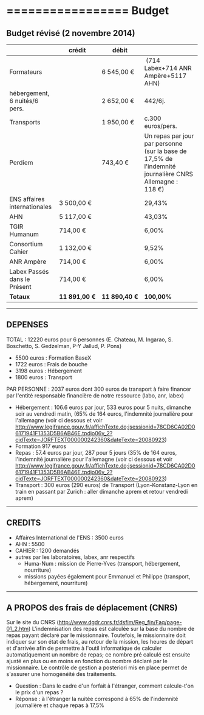 =================
Budget
=================

Budget révisé (2 novembre 2014)
-------------

|               | crédit        | débit         |               |
| ------------- | ------------- | ------------- | ------------- |
| Formateurs    | | 6 545,00 €	| (714 Labex+714 ANR Ampère+5117 AHN) |
| hébergement, 6 nuités/6 pers. | | 2 652,00 € | 442/6j. |
| Transports    | | 1 950,00 € |	c.300 euros/pers. |
| Perdiem       |	| 743,40 € | Un repas par jour par personne (sur la base de 17,5% de l'indemnité journalière CNRS Allemagne : 118 €) |
| ENS affaires internationales | 3 500,00 € | | 29,43% |
| AHN           | 5 117,00 € | | 43,03% |
| TGIR Humanum  | 714,00 €  | | 6,00% |
| Consortium Cahier	|	1 132,00 € | | 9,52% |
| ANR Ampère	  |	714,00 € | | 6,00% |
| Labex Passés dans le Présent | 714,00 € | | 6,00% |
| **Totaux**    | **11 891,00 €** |	**11 890,40 €** |	**100,00%** |



-------------
DEPENSES
-------------

TOTAL : 12220 euros pour 6 personnes (E. Chateau, M. Ingarao, S. Boschetto, S. Gedzelman, P-Y Jallud, P. Pons)

- 5500 euros : Formation BaseX
- 1722 euros : Frais de bouche
- 3198 euros : Hébergement
- 1800 euros : Transport

PAR PERSONNE : 2037 euros dont 300 euros de transport à faire financer par l'entité responsable financière de notre ressource (labo, anr, labex)
- Hébergement : 106.6 euros par jour, 533 euros pour 5 nuits, dimanche soir au vendredi matin, (65% de 164 euros, l'indemnité journalière pour l'allemagne (voir ci dessous et voir http://www.legifrance.gouv.fr/affichTexte.do;jsessionid=78CD6CA02D06171941F1353D5B6AB46E.tpdjo06v_2?cidTexte=JORFTEXT000000242360&dateTexte=20080923)
- Formation 917 euros
- Repas : 57.4 euros par jour, 287 pour 5 jours (35% de 164 euros, l'indemnité journalière pour l'allemagne (voir ci dessous et voir http://www.legifrance.gouv.fr/affichTexte.do;jsessionid=78CD6CA02D06171941F1353D5B6AB46E.tpdjo06v_2?cidTexte=JORFTEXT000000242360&dateTexte=20080923)
- Transport : 300 euros (290 euros) de Transport (Lyon-Konstanz-Lyon en train en passant par Zurich : aller dimanche aprem et retour vendredi aprem)

-------------
CREDITS
-------------

- Affaires International de l'ENS : 3500 euros
- AHN : 5500
- CAHIER : 1200 demandés
- autres par les laboratoires, labex, anr respectifs
  - Huma-Num : mission de Pierre-Yves (transport, hébergement, nourriture)
  - missions payées également pour Emmanuel et Philippe (transport, hébergement, nourriture)

-----------------------------------------
A PROPOS des frais de déplacement (CNRS)
-----------------------------------------

Sur le site du CNRS (http://www.dgdr.cnrs.fr/dsfim/Reg_fin/Faq/page-01_2.htm)
L'indemnisation des repas est calculée sur la base du nombre de repas payant déclaré par le missionnaire.
Toutefois, le missionnaire doit indiquer sur son état de frais, au retour de la mission, les heures de départ
et d'arrivée afin de permettre à l'outil informatique de calculer automatiquement un nombre de repas;
ce nombre pré calculé est ensuite ajusté en plus ou en moins en fonction du nombre déclaré par le missionnaire.
Le contrôle de gestion a posteriori mis en place permet de s'assurer une homogénéité des traitements.

- Question : Dans le cadre d'un forfait à l'étranger, comment calcule-t'on le prix d'un repas ?
- Réponse : à l'étranger la nuitée correspond à 65% de l'indemnité journalière et chaque repas à 17,5%
